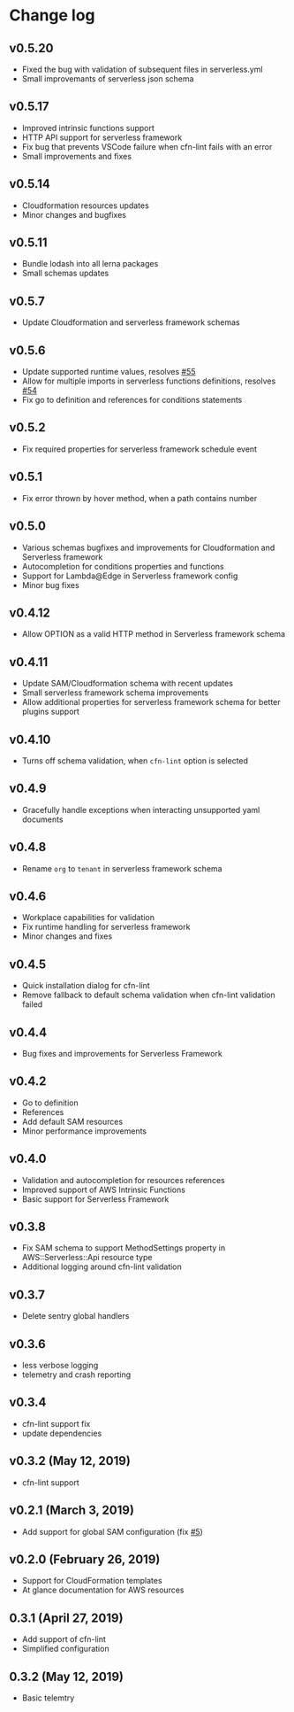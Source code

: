 # Change log

## v0.5.20
- Fixed the bug with validation of subsequent files in serverless.yml
- Small improvemants of serverless json schema

## v0.5.17
- Improved intrinsic functions support
- HTTP API support for serverless framework
- Fix bug that prevents VSCode failure when cfn-lint fails with an error
- Small improvements and fixes

## v0.5.14
- Cloudformation resources updates
- Minor changes and bugfixes

## v0.5.11
- Bundle lodash into all lerna packages
- Small schemas updates

## v0.5.7
- Update Cloudformation and serverless framework schemas

## v0.5.6
- Update supported runtime values, resolves [#55](https://github.com/threadheap/serverless-ide-vscode/issues/55)
- Allow for multiple imports in serverless functions definitions, resolves [#54](https://github.com/threadheap/serverless-ide-vscode/issues/54)
- Fix go to definition and references for conditions statements

## v0.5.2
- Fix required properties for serverless framework schedule event

## v0.5.1
- Fix error thrown by hover method, when a path contains number

## v0.5.0
- Various schemas bugfixes and improvements for Cloudformation and Serverless framework
- Autocompletion for conditions properties and functions
- Support for Lambda@Edge in Serverless framework config
- Minor bug fixes

## v0.4.12
- Allow OPTION as a valid HTTP method in Serverless framework schema

## v0.4.11
- Update SAM/Cloudformation schema with recent updates
- Small serverless framework schema improvements
- Allow additional properties for serverless framework schema for better plugins support

## v0.4.10
- Turns off schema validation, when `cfn-lint` option is selected

## v0.4.9
- Gracefully handle exceptions when interacting unsupported yaml documents

## v0.4.8
- Rename `org` to `tenant` in serverless framework schema

## v0.4.6
- Workplace capabilities for validation
- Fix runtime handling for serverless framework
- Minor changes and fixes

## v0.4.5
- Quick installation dialog for cfn-lint
- Remove fallback to default schema validation when cfn-lint validation failed

## v0.4.4
- Bug fixes and improvements for Serverless Framework

## v0.4.2
- Go to definition
- References
- Add default SAM resources
- Minor performance improvements

## v0.4.0
- Validation and autocompletion for resources references
- Improved support of AWS Intrinsic Functions
- Basic support for Serverless Framework

## v0.3.8
- Fix SAM schema to support MethodSettings property in AWS::Serverless::Api resource type
- Additional logging around cfn-lint validation

## v0.3.7
- Delete sentry global handlers

## v0.3.6
- less verbose logging
- telemetry and crash reporting

## v0.3.4
- cfn-lint support fix
- update dependencies

## v0.3.2 (May 12, 2019)
- cfn-lint support

## v0.2.1 (March 3, 2019)

- Add support for global SAM configuration (fix [#5](https://github.com/threadheap/serverless-ide-vscode/issues/5))

## v0.2.0 (February 26, 2019)

- Support for CloudFormation templates
- At glance documentation for AWS resources

## 0.3.1 (April 27, 2019)

- Add support of cfn-lint
- Simplified configuration

## 0.3.2 (May 12, 2019)

- Basic telemtry
